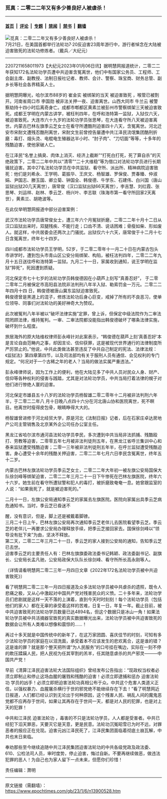 ### 觅真：二零二二年又有多少善良好人被虐杀！

---

#### [首页](../../../..?n13900528) &nbsp;|&nbsp; [评论](../../../../../epoch-comment?n13900528) &nbsp;|&nbsp; [专题](../../../../../epoch-special?n13900528) &nbsp;|&nbsp; [禁闻](../../../../../epoch-news?n13900528) &nbsp;|&nbsp; [禁书](../../../../../books?n13900528) &nbsp;|&nbsp; [翻墙](https://github.com/gfw-breaker/nogfw/blob/master/README.md?n13900528)


<div><img alt="觅真：二零二二年又有多少善良好人被虐杀！" class="attachment-djy_600_400 size-djy_600_400 wp-post-image" src="https://i.epochtimes.com/assets/uploads/2022/08/id13797604-2207211658011973-600x400.jpeg"/>
<div class="caption">
 7月21日，在美国首都举行法轮功7·20反迫害23周年游行中，游行者悼念在大陆被迫害致死的法轮功修炼者。（戴兵／大纪元）
</div></div><hr/><div class="post_content" id="artbody" itemprop="articleBody">
 <!-- article content begin -->
 <p>
  2207211658011973【大纪元2023年01月06日讯】据明慧网报道统计，二零二二年获知172名法轮功学员遭中共迫害含冤离世，他们中有国家公务员、工程师、工会副主席、副教授、法制日报社记者、教师、会计、警察、珠宝商、财务总管、副乡长等社会各界精英人士。
 </p>
 <p>
  据明慧网曝光，哈尔滨市88岁的
  <ok href="https://www.epochtimes.com/gb/tag/%E5%B4%94%E9%87%91%E5%AE%9E.html">
   崔金实
  </ok>
  被绑架的当天
  <ok href="https://www.epochtimes.com/gb/tag/%E8%A2%AB%E8%BF%AB%E5%AE%B3%E8%87%B4%E6%AD%BB.html">
   被迫害致死
  </ok>
  ，喉管已被割开。河南省周口市
  <ok href="https://www.epochtimes.com/gb/tag/%E6%9D%8E%E5%9B%BD%E5%8B%8B.html">
   李国勋
  </ok>
  被非法关押一夜、迫害离世。山西大同市
  <ok href="https://www.epochtimes.com/gb/tag/%E7%89%9B%E5%85%B0%E4%BA%91.html">
   牛兰云
  </ok>
  被警察劫持十四小时后离奇身亡。成都市郫都区黄素兰被彭州市警察绑架三天被迫害致死。成都王学明在内蒙古讲学，被枉判四年，在呼和浩特第一监狱，入狱仅六天，被迫害致死。大连市六十九岁的法轮功学员张思琴，在大连看守所八天被迫害离世。内蒙古巴林左旗季云芝女士在看守所遭酷刑迫害四十八天，含冤离世。河北迁安市宋耐文遭残忍酷刑离世，宋耐文生前曾控告屡遭中共江泽民流氓集团酷刑折磨：毒打、烟头烫、电棍电生殖器达半小时、“肘子肉”、“刀切面”等等，十多年的残酷迫害，使他家破人亡。
 </p>
 <p>
  在江泽民“名誉上搞臭、肉体上消灭、经济上截断”“打死白打死，死了算自杀”的灭绝政策下，二零二二年中共以“清零”“二十大维稳”等为借口对法轮功学员进行长期骚扰迫害。其中27名法轮功学员在中共监狱、看守所、派出所、精神病院迫害致死：他们是刘希永、王学明、葛振华、王庆文、杨智雄、罗保俊、贾春臻、仲淑娟、尹国志、滕玉国、卿立菊、钟国全、韩俊德、牛学东、石建伟、白兴国（唐山监狱出狱20几天离世），唐常俊（汉口监狱出狱66天离世），李吉慧、刘红霞、张思琴、刘运祥、赵林、季云芝、杨兴叶、李志联（珠海市第一看守所回家2天离世），黄素兰、胡艳波等。
 </p>
 <p>
  在此仅举明慧网报道中部分迫害案例：
 </p>
 <p>
  武汉市法轮功学员唐常俊女士，遭三年六个月冤狱折磨，二零二二年十月十二日从汉口监狱出来时，双腿残疾、不能行走；口齿不清、说话困难；骨瘦如柴、形如废人。就这样，中共居委会还两次上门骚扰。出狱仅六十六天，唐常俊于十二月十七日含冤离世，终年七十四岁。
 </p>
 <p>
  四川成都市法轮功学员王学明，52岁，于二零二零年十一月二十日在内蒙古包头市讲学时，遭到包头市青山区公安分局绑架、构陷，被枉法判四年，二零二二年九月十五日送往呼和浩特第一监狱。九月二十一日，家属收到通知，说王学明在监狱“猝死”，死因遭到质疑。
 </p>
 <p>
  河北保定市七十七岁的法轮功学员韩俊德因在小葫芦上刻写“真善忍好”， 于二零二零年二月被保定市高阳县法院非法判刑八年半入狱、勒索罚金一万元。二零二二年四月十四 日，韩俊德被唐山冀东监狱迫害致死。
  <br/>
  韩俊德曾是黑道上的混子，修炼法轮功后身心巨变，戒掉了所有的不良恶习，使单位领导、同事们对法轮功的美好神奇大为赞叹。
 </p>
 <p>
  此次被冤判八年半被以“破坏法律实施”定罪，曾上诉，但保定中级法院作为二审法院罔顾法律，维持冤判。一审、二审法院都没能指出韩俊德破坏了哪条法律实施，破坏到什么程度。
 </p>
 <p>
  旅居海外的原大陆维权律师彭永峰针对此案表示，“韩俊德在葫芦上刻‘真善忍好’本是言论自由范畴内之事，却因言论、信仰获罪，这是被现代世界通行的法律制度所严厉禁止的。”他说，中共此类做法甚至违反了中共自己制定的宪法、法律法规：《监狱法》第四章第四节，以及司法部均有关于服刑人员有通信、会见权利的专门规定。“何况对于一个古稀之年的老人？当局的做法实属严重违法。”
 </p>
 <p>
  彭永峰律师说，因为工作上的便利，他在大陆见多了中共人员对民众人身、财产、信仰等各种权利的侵害与践踏，尤其是对法轮功学员，中共当局打着法律的幌子对他们进行惨绝人寰的迫害。
 </p>
 <p>
  河北保定市雄县五十八岁的法轮功学员杨智雄二零二零年十二月被非法判刑六年半，于二零二二年八 月十日晚八点四十六分在河北唐山协和医院离世，死不瞑目。他离世时瘦得皮包骨，眼睛睁得大大的。
 </p>
 <p>
  杨智雄曾进修于河北经贸大学，原是河北《法制日报》记者，后在石家庄卓达房地产公司主管销售及北京某外企公司任办公室主任。
 </p>
 <p>
  黑龙江省哈尔滨市通河县法轮功学员李民，多次遭到中共当局非法抓捕、残酷殴打、劳教等迫害，二零零五年七月被非法判徒刑五年，在黑龙江省呼兰集训中心和泰来监狱遭受残酷迫害；二零一三年被非法判徒刑五年半，在呼兰监狱遭受残酷迫害。身心遭受十余年的残酷关押迫害，二零二二年七月六日李民含冤离世，终年五十二岁。
 </p>
 <p>
  内蒙古巴林左旗法轮功学员季云芝女士，二零二二年大年初一被左旗公安局国保大队徐剑峰等绑架迫害，二零二二年三月二十一日下午惨死在巴林左旗医院，终年六十六岁。她生前在看守所遭狱警和犯人的毒打，被折磨致奄奄一息。她曾跟监室的人说：“如果我死了，就是被迫害死的。”
 </p>
 <p>
  二月十一日，左旗公安局通知季云芝的家属去左旗医院。医院向家属出具季云芝病危通知书。当时，季云芝已昏迷不
 </p>
 <p>
  醒，没有意识，但是，脚上还是被戴着脚镣。
  <br/>
  三月二十日上午，巴林左旗公安局再次通知季云芝老伴儿去医院看望季云芝。季云芝的老伴儿一再要求公安局办理释放手续，把季云芝接回家去。国保徐剑峰以“领导没有批下来”为由，坚决不释放。
  <br/>
  第二天，二零二二年三月二十一日，季云芝的家人接到公安局的通知，告知季云芝已去世。
  <br/>
  迫害季云芝的主要责任人有：巴林左旗旗委政法委书记韩颖、政法委副书记、副旗长、公安局长孟凡驰，公安局政保大队队长徐剑峰、看守所所长高永刚等人。
 </p>
 <p>
  （详情请看明慧网二零二三年一月四日文章《2022年172名法轮功学员被中共迫害致死》）
 </p>
 <p>
  看了明慧网二零二三年一月四日报道及众多法轮功学员被中共虐杀的遗照，既令人悲痛之极，又从心中激起对中国共产党对残害民众的义愤。二十多年来，法轮功学员们悲剧就是这样一天不落的上演着，直到今天时时刻刻！每个法轮功学员（包括他们的家人）都在无辜的承受着这样的苦难，日复一日，年复一年。截止目前，被中共迫害致死的法轮功学员数量已达4894名，但这个数据只是冰山一角！如果法轮功学员被中共活摘器官致死的真实数据曝光出来，法轮功学员被中共迫害致死的数据会让所有人类难以想像和震惊的……！
 </p>
 <p>
  再过十多天就是中国传统中的新年了，在这万家团圆、喜庆佳节的时刻，可知有多少法轮功学员的家庭在以泪洗面，承受着本不应该发生的悲欢离合，这是谁的错？这是谁的罪？就是那个整天把所谓“为人民服务”的口号挂在嘴边，实际在一刻不停的欺压蹂躏人民，把人民视为任其宰割的羔羊，任其随意虐杀的共产邪灵———中国共产党！
 </p>
 <p>
  早前《清算江泽民迫害法轮大法国际组织》曾经发布公告指出：“现政权当权者必须立即制止和停止这场血腥的屠戮和残酷的迫害！必须立即逮捕和惩办
  <ok href="https://www.epochtimes.com/gb/tag/%E8%BF%AB%E5%AE%B3%E6%B3%95%E8%BD%AE%E5%8A%9F.html">
   迫害法轮功
  </ok>
  学员的凶手！必须立即把迫害法轮功真相公布于众。中共这个危害人类道义正信，以强权暴力、血腥屠杀横行于世的邪党绝不能继续存在下去！”看了明慧网近日报道，人们都已经认识到无论出于何种原因，这个残害人民、祸乱人间的魔鬼恶党都不应再存于世间，如果让其再存在于世间一天，都是对人民的犯罪，也是对上天的犯罪！
 </p>
 <p>
  中共和江泽民
  <ok href="https://www.epochtimes.com/gb/tag/%E8%BF%AB%E5%AE%B3%E6%B3%95%E8%BD%AE%E5%8A%9F.html">
   迫害法轮功
  </ok>
  ，毒害的不只是法轮功学员，人人都是受害者。中共已经犯下滔天罪恶，天要灭它是天意，更是民意。法轮功沉冤昭雪已为时不远，对罪恶者的报应正在兑现。迫害元凶江泽民死了，江泽民集团面临着彻底土崩瓦解，中共也末日来临。
 </p>
 <p>
  奉劝那些至今继续追随中共江泽民集团迫害法轮功的中共各级党政及政法委、610、公检法司人员，审时度势，停止迫害，悔过自新。不要再继续做恶，做违法犯罪的恶人！为自己也为家人留下一点未来，但愿你们珍惜！
 </p>
 <p>
  责任编辑：萧明
 </p>
 <!-- article content end -->
 <div id="below_article_ad">
 </div>
</div>


---

原文链接（需翻墙）：https://www.epochtimes.com/gb/23/1/6/n13900528.htm